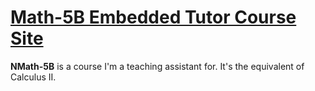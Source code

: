 # [Math-5B Embedded Tutor Course Site](https://math-5b-shelwinsunga.vercel.app/)


**NMath-5B** is a course I'm a teaching assistant for. It's the equivalent of Calculus II. 